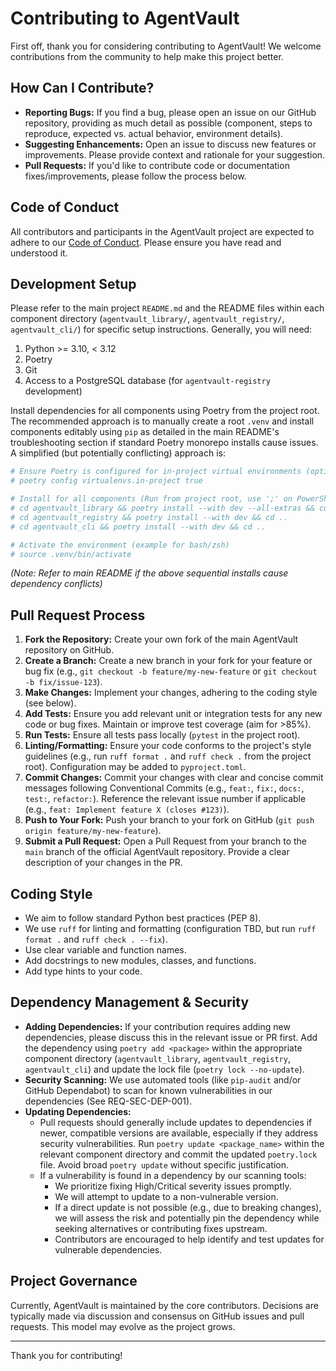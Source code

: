# Contributing to AgentVault

First off, thank you for considering contributing to AgentVault! We welcome contributions from the community to help make this project better.

## How Can I Contribute?

*   **Reporting Bugs:** If you find a bug, please open an issue on our GitHub repository, providing as much detail as possible (component, steps to reproduce, expected vs. actual behavior, environment details).
*   **Suggesting Enhancements:** Open an issue to discuss new features or improvements. Please provide context and rationale for your suggestion.
*   **Pull Requests:** If you'd like to contribute code or documentation fixes/improvements, please follow the process below.

## Code of Conduct

All contributors and participants in the AgentVault project are expected to adhere to our [Code of Conduct](CODE_OF_CONDUCT.md). Please ensure you have read and understood it.

## Development Setup

Please refer to the main project `README.md` and the README files within each component directory (`agentvault_library/`, `agentvault_registry/`, `agentvault_cli/`) for specific setup instructions. Generally, you will need:

1.  Python >= 3.10, < 3.12
2.  Poetry
3.  Git
4.  Access to a PostgreSQL database (for `agentvault-registry` development)

Install dependencies for all components using Poetry from the project root. The recommended approach is to manually create a root `.venv` and install components editably using `pip` as detailed in the main README's troubleshooting section if standard Poetry monorepo installs cause issues. A simplified (but potentially conflicting) approach is:
```bash
# Ensure Poetry is configured for in-project virtual environments (optional but recommended)
# poetry config virtualenvs.in-project true

# Install for all components (Run from project root, use ';' on PowerShell)
# cd agentvault_library && poetry install --with dev --all-extras && cd ..
# cd agentvault_registry && poetry install --with dev && cd ..
# cd agentvault_cli && poetry install --with dev && cd ..

# Activate the environment (example for bash/zsh)
# source .venv/bin/activate
```
*(Note: Refer to main README if the above sequential installs cause dependency conflicts)*

## Pull Request Process

1.  **Fork the Repository:** Create your own fork of the main AgentVault repository on GitHub.
2.  **Create a Branch:** Create a new branch in your fork for your feature or bug fix (e.g., `git checkout -b feature/my-new-feature` or `git checkout -b fix/issue-123`).
3.  **Make Changes:** Implement your changes, adhering to the coding style (see below).
4.  **Add Tests:** Ensure you add relevant unit or integration tests for any new code or bug fixes. Maintain or improve test coverage (aim for >85%).
5.  **Run Tests:** Ensure all tests pass locally (`pytest` in the project root).
6.  **Linting/Formatting:** Ensure your code conforms to the project's style guidelines (e.g., run `ruff format .` and `ruff check .` from the project root). Configuration may be added to `pyproject.toml`.
7.  **Commit Changes:** Commit your changes with clear and concise commit messages following Conventional Commits (e.g., `feat:`, `fix:`, `docs:`, `test:`, `refactor:`). Reference the relevant issue number if applicable (e.g., `feat: Implement feature X (closes #123)`).
8.  **Push to Your Fork:** Push your branch to your fork on GitHub (`git push origin feature/my-new-feature`).
9.  **Submit a Pull Request:** Open a Pull Request from your branch to the `main` branch of the official AgentVault repository. Provide a clear description of your changes in the PR.

## Coding Style

*   We aim to follow standard Python best practices (PEP 8).
*   We use `ruff` for linting and formatting (configuration TBD, but run `ruff format .` and `ruff check . --fix`).
*   Use clear variable and function names.
*   Add docstrings to new modules, classes, and functions.
*   Add type hints to your code.

## Dependency Management & Security

*   **Adding Dependencies:** If your contribution requires adding new dependencies, please discuss this in the relevant issue or PR first. Add the dependency using `poetry add <package>` within the appropriate component directory (`agentvault_library`, `agentvault_registry`, `agentvault_cli`) and update the lock file (`poetry lock --no-update`).
*   **Security Scanning:** We use automated tools (like `pip-audit` and/or GitHub Dependabot) to scan for known vulnerabilities in our dependencies (See REQ-SEC-DEP-001).
*   **Updating Dependencies:**
    *   Pull requests should generally include updates to dependencies if newer, compatible versions are available, especially if they address security vulnerabilities. Run `poetry update <package_name>` within the relevant component directory and commit the updated `poetry.lock` file. Avoid broad `poetry update` without specific justification.
    *   If a vulnerability is found in a dependency by our scanning tools:
        *   We prioritize fixing High/Critical severity issues promptly.
        *   We will attempt to update to a non-vulnerable version.
        *   If a direct update is not possible (e.g., due to breaking changes), we will assess the risk and potentially pin the dependency while seeking alternatives or contributing fixes upstream.
        *   Contributors are encouraged to help identify and test updates for vulnerable dependencies.

## Project Governance

Currently, AgentVault is maintained by the core contributors. Decisions are typically made via discussion and consensus on GitHub issues and pull requests. This model may evolve as the project grows.

---
Thank you for contributing!
